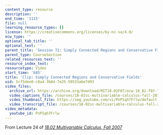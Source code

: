 ```yaml
---
content_type: resource
description: ''
end_time: '1115'
file: null
learning_resource_types: []
license: https://creativecommons.org/licenses/by-nc-sa/4.0/
ocw_type: ''
optional_tab_title: ''
optional_text: ''
parent_title: 'Session 72: Simply Connected Regions and Conservative Fields'
parent_type: CourseSection
related_resources_text: ''
resource_index_text: ''
resourcetype: Video
start_time: '685'
title: 'Clip: Simply Connected Regions and Conservative Fields'
uid: 5cf5dee0-c8a4-3b8d-7e25-59533abe7d93
video_files:
  archive_url: https://archive.org/download/MIT18.02F07/ocw-18_02-f07-lec24_300k.mp4
  video_captions_file: /courses/18-02sc-multivariable-calculus-fall-2010/PnPIqh7Frlw_captions.vtt
  video_thumbnail_file: https://img.youtube.com/vi/PnPIqh7Frlw/default.jpg
  video_transcript_file: /courses/18-02sc-multivariable-calculus-fall-2010/PnPIqh7Frlw_transcript.pdf
video_metadata:
  youtube_id: PnPIqh7Frlw
---
```


From Lecture 24 of [_18.02 Multivariable Calculus, Fall 2007_](/courses/18-02-multivariable-calculus-fall-2007/video_galleries/video-lectures)

